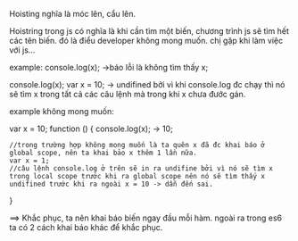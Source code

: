 Hoisting nghĩa là móc lên, cẩu lên.

Hoistring trong js có nghĩa là khi cần tìm một biến, chương trình js sẽ tìm hết các tên biến.
đó là điểu developer không mong muốn. chị gặp khi làm việc với js...

example:
console.log(x);
->báo lỗi là không tìm thấy x;

console.log(x);
var x = 10;
-> undifined bởi vì khi console.log đc chạy thì nó sẽ tìm x trong tất cả các câu lệnh mà trong khi x chưa đước gán.

example không mong muốn:

var x = 10;
function () {
    console.log(x); -> 10;

    //trong trường hợp không mong muốn là ta quên x đã đc khai báo ở global scope, nên ta khai bảo x thêm 1 lần nữa.
    var x = 1;
    //câu lệnh console.log ở trên sẽ in ra undifine bởi vì nó sẽ tìm x trong local scope trước khi ra global scope nên nó sẽ tìm thấy x undifined trước khi ra ngoài x = 10 -> dẫn đến sai.
}

==> Khắc phục, ta nên khai báo biến ngay đầu mỗi hàm. ngoài ra trong es6 ta có 2 cách khai báo khác để khắc phục.